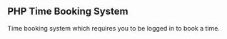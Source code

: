 **PHP Time Booking System**
---------------------------------------
Time booking system which requires you to be logged in to book a time.

